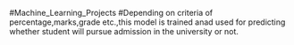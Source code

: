 #Machine_Learning_Projects
#Depending on criteria of percentage,marks,grade etc.,this model is trained anad used for predicting whether student will pursue admission in the university or not. 
